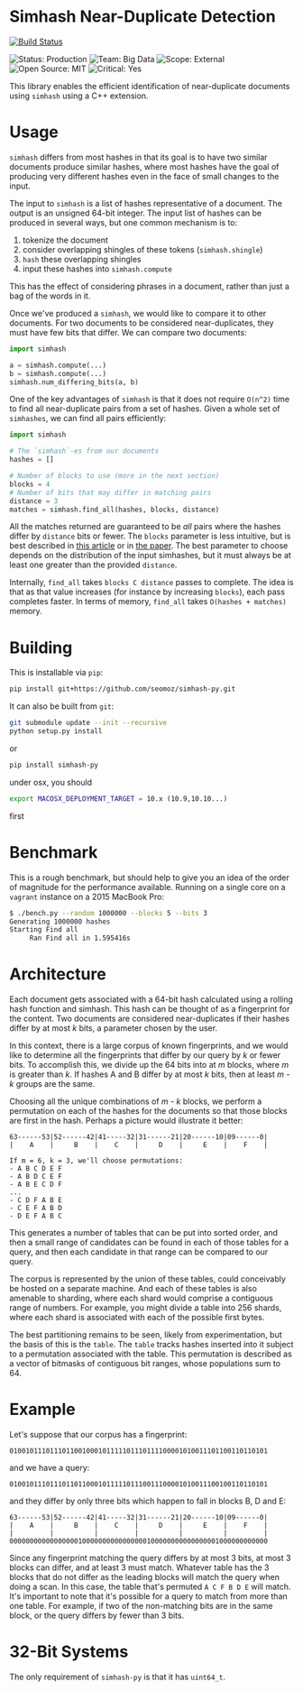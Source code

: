 Simhash Near-Duplicate Detection
================================
[![Build Status](https://travis-ci.org/seomoz/simhash-py.svg?branch=master)](https://travis-ci.org/seomoz/simhash-py)

![Status: Production](https://img.shields.io/badge/status-production-green.svg?style=flat)
![Team: Big Data](https://img.shields.io/badge/team-big_data-green.svg?style=flat)
![Scope: External](https://img.shields.io/badge/scope-external-green.svg?style=flat)
![Open Source: MIT](https://img.shields.io/badge/open_source-MIT-green.svg?style=flat)
![Critical: Yes](https://img.shields.io/badge/critical-yes-red.svg?style=flat)

This library enables the efficient identification of near-duplicate documents using
`simhash` using a C++ extension.

Usage
=====
`simhash` differs from most hashes in that its goal is to have two similar documents
produce similar hashes, where most hashes have the goal of producing very different
hashes even in the face of small changes to the input.

The input to `simhash` is a list of hashes representative of a document. The output is an
unsigned 64-bit integer. The input list of hashes can be produced in several ways, but
one common mechanism is to:

1. tokenize the document
1. consider overlapping shingles of these tokens (`simhash.shingle`)
1. `hash` these overlapping shingles
1. input these hashes into `simhash.compute`

This has the effect of considering phrases in a document, rather than just a bag of the
words in it.

Once we've produced a `simhash`, we would like to compare it to other documents. For two
documents to be considered near-duplicates, they must have few bits that differ. We can
compare two documents:

```python
import simhash

a = simhash.compute(...)
b = simhash.compute(...)
simhash.num_differing_bits(a, b)
```

One of the key advantages of `simhash` is that it does not require `O(n^2)` time to find
all near-duplicate pairs from a set of hashes. Given a whole set of `simhashes`, we can
find all pairs efficiently:

```python
import simhash

# The `simhash`-es from our documents
hashes = []

# Number of blocks to use (more in the next section)
blocks = 4
# Number of bits that may differ in matching pairs
distance = 3
matches = simhash.find_all(hashes, blocks, distance)
```

All the matches returned are guaranteed to be _all_ pairs where the hashes differ by
`distance` bits or fewer. The `blocks` parameter is less intuitive, but is best described
in [this article](https://moz.com/devblog/near-duplicate-detection/) or in
[the paper](http://www2007.cpsc.ucalgary.ca/papers/paper215.pdf). The best parameter to
choose depends on the distribution of the input simhashes, but it must always be at least
one greater than the provided `distance`.

Internally, `find_all` takes `blocks C distance` passes to complete. The idea is that as
that value increases (for instance by increasing `blocks`), each pass completes faster.
In terms of memory, `find_all` takes `O(hashes + matches)` memory.

Building
========
This is installable via `pip`:

```bash
pip install git+https://github.com/seomoz/simhash-py.git
```

It can also be built from `git`:

```bash
git submodule update --init --recursive
python setup.py install
```

or 
```bash
pip install simhash-py
```
under osx, you should 
```bash
export MACOSX_DEPLOYMENT_TARGET = 10.x (10.9,10.10...)
```
first

Benchmark
=========
This is a rough benchmark, but should help to give you an idea of the order of
magnitude for the performance available. Running on a single core on a `vagrant` instance
on a 2015 MacBook Pro:

```bash
$ ./bench.py --random 1000000 --blocks 5 --bits 3
Generating 1000000 hashes
Starting Find all
     Ran Find all in 1.595416s
```

Architecture
============
Each document gets associated with a 64-bit hash calculated using a rolling
hash function and simhash. This hash can be thought of as a fingerprint for
the content. Two documents are considered near-duplicates if their hashes differ
by at most _k_ bits, a parameter chosen by the user.

In this context, there is a large corpus of known fingerprints, and we would
like to determine all the fingerprints that differ by our query by _k_ or fewer
bits. To accomplish this, we divide up the 64 bits into at _m_ blocks, where
_m_ is greater than _k_. If hashes A and B differ by at most _k_ bits, then at
least _m - k_ groups are the same.

Choosing all the unique combinations of _m - k_ blocks, we perform a permutation
on each of the hashes for the documents so that those blocks are first in the
hash. Perhaps a picture would illustrate it better:

    63------53|52------42|41-----32|31------21|20------10|09------0|
    |    A    |     B    |    C    |     D    |     E    |    F    |

    If m = 6, k = 3, we'll choose permutations:
    - A B C D E F
    - A B D C E F
    - A B E C D F
    ...
    - C D F A B E
    - C E F A B D
    - D E F A B C

This generates a number of tables that can be put into sorted order, and then a
small range of candidates can be found in each of those tables for a query, and
then each candidate in that range can be compared to our query.

The corpus is represented by the union of these tables, could conceivably be
hosted on a separate machine. And each of these tables is also amenable to
sharding, where each shard would comprise a contiguous range of numbers. For
example, you might divide a table into 256 shards, where each shard is
associated with each of the possible first bytes.

The best partitioning remains to be seen, likely from experimentation, but the
basis of this is the `table`. The `table` tracks hashes inserted into it subject
to a permutation associated with the table. This permutation is described as a
vector of bitmasks of contiguous bit ranges, whose populations sum to 64.

Example
=======

Let's suppose that our corpus has a fingerprint:

    0100101110111011001000101111101110111100001010011101100110110101

and we have a query:

    0100101110111011011000101111101110011100001010011100100110110101

and they differ by only three bits which happen to fall in blocks B, D and E:

    63------53|52------42|41-----32|31------21|20------10|09------0|
    |    A    |     B    |    C    |     D    |     E    |    F    |
    |         |          |         |          |          |         |
    0000000000000000010000000000000000100000000000000001000000000000

Since any fingerprint matching the query differs by at most 3 bits, at most 3
blocks can differ, and at least 3 must match. Whatever table has the 3 blocks
that do not differ as the leading blocks will match the query when doing a scan.
In this case, the table that's permuted `A C F B D E` will match. It's important
to note that it's possible for a query to match from more than one table. For
example, if two of the non-matching bits are in the same block, or the query
differs by fewer than 3 bits.

32-Bit Systems
==============
The only requirement of `simhash-py` is that it has `uint64_t`.
